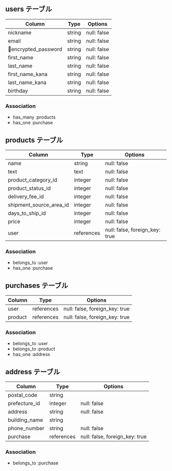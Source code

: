 
## users テーブル

| Column              | Type   | Options     |
| ------------------- | ------ | ----------- |
| nickname            | string | null: false |
| email               | string | null: false |
| encrypted_password  | string | null: false |
| first_name          | string | null: false |
| last_name           | string | null: false |
| first_name_kana     | string | null: false |
| last_name_kana      | string | null: false |
| birthday            | string | null: false |


### Association

- has_many :products
- has_one :purchase


## products テーブル

| Column                  | Type       | Options                       |
| ----------------------  | ---------- | ----------------------------- |
| name                    | string     | null: false                   |
| text                    | text       | null: false                   |
| product_category_id     | integer    | null: false                   |
| product_status_id       | integer    | null: false                   |
| delivery_fee_id         | integer    | null: false                   |
| shipment_source_area_id | integer    | null: false                   |
| days_to_ship_id         | integer    | null: false                   |
| price                   | integer    | null: false                   |
| user                    | references | null: false, foreign_key: true|

### Association

- belongs_to :user
- has_one :purchase


## purchases テーブル

| Column      | Type         | Options                        |
| ----------- | ------------ | ------------------------------ |
| user        | references   | null: false, foreign_key: true |
| product     | references   | null: false, foreign_key: true |

### Association

- belongs_to :user
- belongs_to :product
- has_one :address

## address テーブル

| Column           | Type       | Options                        |
| -----------      | ---------- | ------------------------------ |      
| postal_code      | string     |                                |
| prefecture_id    | integer    | null: false                    |
| address          | string     | null: false                    |
| building_name    | string     |                                |
| phone_number     | string     | null: false                    |         
| purchase         | references | null: false, foreign_key: true |

### Association

- belongs_to :purchase